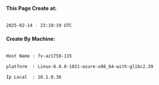 
   
#### This Page Create at:

```bash

2025-02-14 - 23:10:19 UTC

```

#### Create By Machine:

```bash

Host Name : fv-az1758-115

platform  : Linux-6.8.0-1021-azure-x86_64-with-glibc2.39

Ip Local  : 10.1.0.36

```

